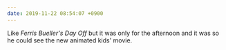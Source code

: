 ```yaml
---
date: 2019-11-22 08:54:07 +0900
---
```

Like _Ferris Bueller's Day Off_ but it was only for the afternoon and it was so he could see the new animated kids' movie.
